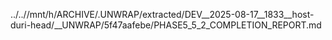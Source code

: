../..//mnt/h/ARCHIVE/.UNWRAP/extracted/DEV__2025-08-17__1833__host-duri-head/__UNWRAP/5f47aafebe/PHASE5_5_2_COMPLETION_REPORT.md